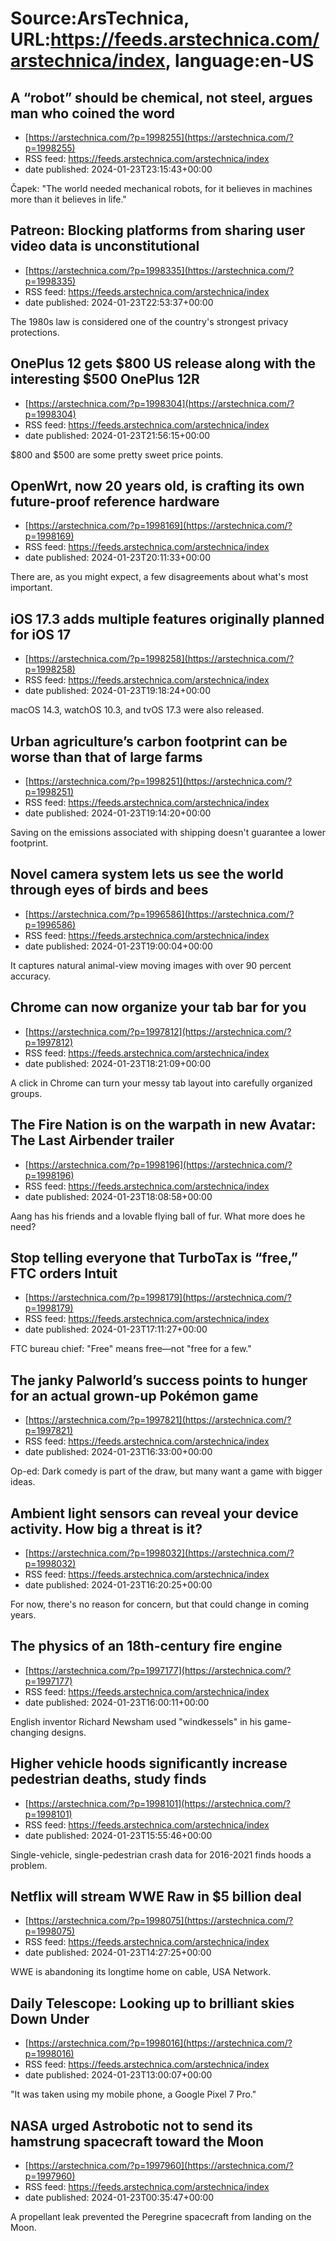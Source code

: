 # Source:ArsTechnica, URL:https://feeds.arstechnica.com/arstechnica/index, language:en-US

## A “robot” should be chemical, not steel, argues man who coined the word
 - [https://arstechnica.com/?p=1998255](https://arstechnica.com/?p=1998255)
 - RSS feed: https://feeds.arstechnica.com/arstechnica/index
 - date published: 2024-01-23T23:15:43+00:00

Čapek: "The world needed mechanical robots, for it believes in machines more than it believes in life."

## Patreon: Blocking platforms from sharing user video data is unconstitutional
 - [https://arstechnica.com/?p=1998335](https://arstechnica.com/?p=1998335)
 - RSS feed: https://feeds.arstechnica.com/arstechnica/index
 - date published: 2024-01-23T22:53:37+00:00

The 1980s law is considered one of the country's strongest privacy protections.

## OnePlus 12 gets $800 US release along with the interesting $500 OnePlus 12R
 - [https://arstechnica.com/?p=1998304](https://arstechnica.com/?p=1998304)
 - RSS feed: https://feeds.arstechnica.com/arstechnica/index
 - date published: 2024-01-23T21:56:15+00:00

$800 and $500 are some pretty sweet price points.

## OpenWrt, now 20 years old, is crafting its own future-proof reference hardware
 - [https://arstechnica.com/?p=1998169](https://arstechnica.com/?p=1998169)
 - RSS feed: https://feeds.arstechnica.com/arstechnica/index
 - date published: 2024-01-23T20:11:33+00:00

There are, as you might expect, a few disagreements about what's most important.

## iOS 17.3 adds multiple features originally planned for iOS 17
 - [https://arstechnica.com/?p=1998258](https://arstechnica.com/?p=1998258)
 - RSS feed: https://feeds.arstechnica.com/arstechnica/index
 - date published: 2024-01-23T19:18:24+00:00

macOS 14.3, watchOS 10.3, and tvOS 17.3 were also released.

## Urban agriculture’s carbon footprint can be worse than that of large farms
 - [https://arstechnica.com/?p=1998251](https://arstechnica.com/?p=1998251)
 - RSS feed: https://feeds.arstechnica.com/arstechnica/index
 - date published: 2024-01-23T19:14:20+00:00

Saving on the emissions associated with shipping doesn't guarantee a lower footprint.

## Novel camera system lets us see the world through eyes of birds and bees
 - [https://arstechnica.com/?p=1996586](https://arstechnica.com/?p=1996586)
 - RSS feed: https://feeds.arstechnica.com/arstechnica/index
 - date published: 2024-01-23T19:00:04+00:00

It captures natural animal-view moving images with over 90 percent accuracy.

## Chrome can now organize your tab bar for you
 - [https://arstechnica.com/?p=1997812](https://arstechnica.com/?p=1997812)
 - RSS feed: https://feeds.arstechnica.com/arstechnica/index
 - date published: 2024-01-23T18:21:09+00:00

A click in Chrome can turn your messy tab layout into carefully organized groups.

## The Fire Nation is on the warpath in new Avatar: The Last Airbender trailer
 - [https://arstechnica.com/?p=1998196](https://arstechnica.com/?p=1998196)
 - RSS feed: https://feeds.arstechnica.com/arstechnica/index
 - date published: 2024-01-23T18:08:58+00:00

Aang has his friends and a lovable flying ball of fur. What more does he need?

## Stop telling everyone that TurboTax is “free,” FTC orders Intuit
 - [https://arstechnica.com/?p=1998179](https://arstechnica.com/?p=1998179)
 - RSS feed: https://feeds.arstechnica.com/arstechnica/index
 - date published: 2024-01-23T17:11:27+00:00

FTC bureau chief: "Free" means free—not "free for a few."

## The janky Palworld’s success points to hunger for an actual grown-up Pokémon game
 - [https://arstechnica.com/?p=1997821](https://arstechnica.com/?p=1997821)
 - RSS feed: https://feeds.arstechnica.com/arstechnica/index
 - date published: 2024-01-23T16:33:00+00:00

Op-ed: Dark comedy is part of the draw, but many want a game with bigger ideas.

## Ambient light sensors can reveal your device activity. How big a threat is it?
 - [https://arstechnica.com/?p=1998032](https://arstechnica.com/?p=1998032)
 - RSS feed: https://feeds.arstechnica.com/arstechnica/index
 - date published: 2024-01-23T16:20:25+00:00

For now, there's no reason for concern, but that could change in coming years.

## The physics of an 18th-century fire engine
 - [https://arstechnica.com/?p=1997177](https://arstechnica.com/?p=1997177)
 - RSS feed: https://feeds.arstechnica.com/arstechnica/index
 - date published: 2024-01-23T16:00:11+00:00

English inventor Richard Newsham used "windkessels" in his game-changing designs.

## Higher vehicle hoods significantly increase pedestrian deaths, study finds
 - [https://arstechnica.com/?p=1998101](https://arstechnica.com/?p=1998101)
 - RSS feed: https://feeds.arstechnica.com/arstechnica/index
 - date published: 2024-01-23T15:55:46+00:00

Single-vehicle, single-pedestrian crash data for 2016-2021 finds hoods a problem.

## Netflix will stream WWE Raw in $5 billion deal
 - [https://arstechnica.com/?p=1998075](https://arstechnica.com/?p=1998075)
 - RSS feed: https://feeds.arstechnica.com/arstechnica/index
 - date published: 2024-01-23T14:27:25+00:00

WWE is abandoning its longtime home on cable, USA Network.

## Daily Telescope: Looking up to brilliant skies Down Under
 - [https://arstechnica.com/?p=1998016](https://arstechnica.com/?p=1998016)
 - RSS feed: https://feeds.arstechnica.com/arstechnica/index
 - date published: 2024-01-23T13:00:07+00:00

"It was taken using my mobile phone, a Google Pixel 7 Pro."

## NASA urged Astrobotic not to send its hamstrung spacecraft toward the Moon
 - [https://arstechnica.com/?p=1997960](https://arstechnica.com/?p=1997960)
 - RSS feed: https://feeds.arstechnica.com/arstechnica/index
 - date published: 2024-01-23T00:35:47+00:00

A propellant leak prevented the Peregrine spacecraft from landing on the Moon.

